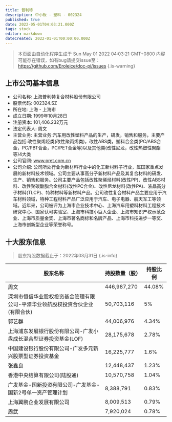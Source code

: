 ```yaml
---
title: 普利特
description: 中小板 - 塑料 - 002324
published: true
date: 2022-05-01T04:03:21.000Z
tags: stock
editor: markdown
dateCreated: 2022-01-01T00:00:00.000Z
---
```


> 本页面由自动化程序生成于 Sun May 01 2022 04:03:21 GMT+0800
> 内容可能存在错误，如有bug请提交issue至：https://github.com/Eroleice/doc-pi/issues
{.is-warning}

## 上市公司基本信息
- 公司名称: 上海普利特复合材料股份有限公司
- 股票代码: 002324.SZ
- 所在地: 上海 - 上海市
- 成立日期: 1999年10月28日
- 注册资本: 101,406.232万元
- 法定代表人: 周文
- 主营业务: 主营业务:汽车用改性塑料产品的生产，研发，销售和服务，主要产品包括:改性聚烯烃类(改性聚丙烯类)，改性ABS类，塑料合金类(PC/ABS合金，PC/PBT合金，PC/PET合金等)以及其他类(改性尼龙，改性热塑性聚酯等)4大类
- 公司官网: www.pret.com.cn
- 公司介绍: 公司所处行业为新材料行业中的化工新材料子行业，属国家重点发展的新材料技术领域。公司主要从事高分子新材料产品及其复合材料的研发、生产、销售和服务。公司主要产品包括改性聚烯烃材料(改性PP)、改性ABS材料、改性聚碳酸脂合金材料(改性PC合金)、改性尼龙材料(改性PA)、液晶高分子材料(TLCP)、特种材料等新材料产品。公司改性复合材料产品主要应用于汽车材料领域，特种工程材料产品广泛应用于汽车、电子电器、航天军工等领域。近年来，公司被评为上海市企业技术中心、上海汽车用塑料材料工程技术研究中心、国家认可实验室、上海市科技小巨人企业、上海市知识产权示范企业、上海市质量金奖、上海市著名商标和名牌产品、上海市科技进步一等奖、上海市创新型企业等荣誉称号。


## 十大股东信息
> 股东持股数据截止于：2022年03月31日
{.is-info}

| 股东名称 | 持股数量（股） | 持股比例 |
| --- | --- | --- |
| 周文 | 446,987,270 | 44.08% |
| 深圳市恒信华业股权投资基金管理有限公司-平潭华业领航股权投资合伙企业(有限合伙) | 50,703,116 | 5% |
| 郭艺群 | 44,006,976 | 4.34% |
| 上海浦东发展银行股份有限公司-广发小盘成长混合型证券投资基金(LOF) | 28,175,678 | 2.78% |
| 中国建设银行股份有限公司-广发多元新兴股票型证券投资基金 | 16,225,777 | 1.6% |
| 张鑫良 | 12,448,437 | 1.23% |
| 香港中央结算有限公司(陆股通) | 10,570,758 | 1.04% |
| 广发基金-国新投资有限公司-广发基金-国新2号单一资产管理计划 | 8,388,791 | 0.83% |
| 上海翼鹏企业发展有限公司 | 8,009,513 | 0.79% |
| 周武 | 7,920,024 | 0.78% |




